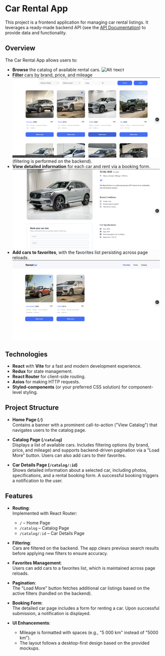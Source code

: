 # Car Rental App

This project is a frontend application for managing car rental listings. It leverages a ready-made backend API (see the [API Documentation](https://car-rental-api.goit.global/api-docs/)) to provide data and functionality.

## Overview

The Car Rental App allows users to:

- **Browse** the catalog of available rental cars.
  ![Alt текст](/public/info1.png)
- **Filter** cars by brand, price, and mileage
  ![Alt текст](/public/info4.png)
  (filtering is performed on the backend).
- **View detailed information** for each car and rent via a booking form.
  ![Alt текст](/public/info3.png)
- **Add cars to favorites**, with the favorites list persisting across page reloads.
  ![Alt текст](/public/info2.png)

## Technologies

- **React** with **Vite** for a fast and modern development experience.
- **Redux** for state management.
- **React Router** for client-side routing.
- **Axios** for making HTTP requests.
- **Styled-components** (or your preferred CSS solution) for component-level styling.

## Project Structure

- **Home Page (`/`)**  
  Contains a banner with a prominent call-to-action ("View Catalog") that navigates users to the catalog page.

- **Catalog Page (`/catalog`)**  
  Displays a list of available cars. Includes filtering options (by brand, price, and mileage) and supports backend-driven pagination via a "Load More" button. Users can also add cars to their favorites.

- **Car Details Page (`/catalog/:id`)**  
  Shows detailed information about a selected car, including photos, specifications, and a rental booking form. A successful booking triggers a notification to the user.

## Features

- **Routing**:  
  Implemented with React Router:

  - `/` – Home Page
  - `/catalog` – Catalog Page
  - `/catalog/:id` – Car Details Page

- **Filtering**:  
  Cars are filtered on the backend. The app clears previous search results before applying new filters to ensure accuracy.

- **Favorites Management**:  
  Users can add cars to a favorites list, which is maintained across page reloads.

- **Pagination**:  
  The "Load More" button fetches additional car listings based on the active filters (handled on the backend).

- **Booking Form**:  
  The detailed car page includes a form for renting a car. Upon successful submission, a notification is displayed.

- **UI Enhancements**:
  - Mileage is formatted with spaces (e.g., "5 000 km" instead of "5000 km").
  - The layout follows a desktop-first design based on the provided mockups.
